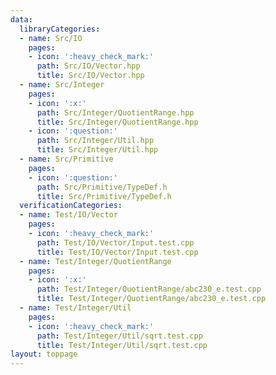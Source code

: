 ```yaml
---
data:
  libraryCategories:
  - name: Src/IO
    pages:
    - icon: ':heavy_check_mark:'
      path: Src/IO/Vector.hpp
      title: Src/IO/Vector.hpp
  - name: Src/Integer
    pages:
    - icon: ':x:'
      path: Src/Integer/QuotientRange.hpp
      title: Src/Integer/QuotientRange.hpp
    - icon: ':question:'
      path: Src/Integer/Util.hpp
      title: Src/Integer/Util.hpp
  - name: Src/Primitive
    pages:
    - icon: ':question:'
      path: Src/Primitive/TypeDef.h
      title: Src/Primitive/TypeDef.h
  verificationCategories:
  - name: Test/IO/Vector
    pages:
    - icon: ':heavy_check_mark:'
      path: Test/IO/Vector/Input.test.cpp
      title: Test/IO/Vector/Input.test.cpp
  - name: Test/Integer/QuotientRange
    pages:
    - icon: ':x:'
      path: Test/Integer/QuotientRange/abc230_e.test.cpp
      title: Test/Integer/QuotientRange/abc230_e.test.cpp
  - name: Test/Integer/Util
    pages:
    - icon: ':heavy_check_mark:'
      path: Test/Integer/Util/sqrt.test.cpp
      title: Test/Integer/Util/sqrt.test.cpp
layout: toppage
---
```

